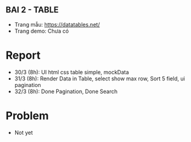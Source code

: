 ## BAI 2 - TABLE

- Trang mẫu: https://datatables.net/
- Trang demo: Chưa có

# Report

- 30/3 (8h): UI html css table simple, mockData
- 31/3 (8h): Render Data in Table, select show max row, Sort 5 field, ui pagination
- 32/3 (8h): Done Pagination, Done Search

# Problem

- Not yet

